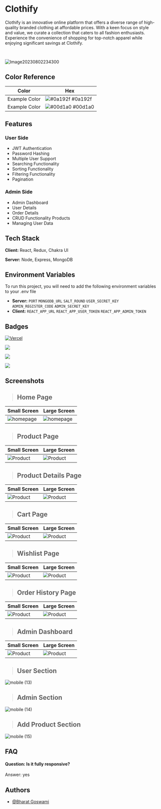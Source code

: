 # Clothify 
Clothify is an innovative online platform that offers a diverse range of high-quality branded clothing at affordable prices. With a keen focus on style and value, we curate a collection that caters to all fashion enthusiasts. Experience the convenience of shopping for top-notch apparel while enjoying significant savings at Clothify.

<br/>

![Image20230802234300](https://github-production-user-asset-6210df.s3.amazonaws.com/112272822/257907667-0373a7f2-be54-4c84-b572-2f2274632bc9.gif?X-Amz-Algorithm=AWS4-HMAC-SHA256&X-Amz-Credential=AKIAVCODYLSA53PQK4ZA%2F20240108%2Fus-east-1%2Fs3%2Faws4_request&X-Amz-Date=20240108T075111Z&X-Amz-Expires=300&X-Amz-Signature=4dab0d7c49a91361e5072f3c56c6ddd57e1da3d74e66438400f3c923805f719a&X-Amz-SignedHeaders=host&actor_id=142571997&key_id=0&repo_id=645642207)

## Color Reference

| Color             | Hex                                                                |
| ----------------- | ------------------------------------------------------------------ |
| Example Color | ![#0a192f](https://via.placeholder.com/10/0a192f?text=+) #0a192f |
| Example Color | ![#00d1a0](https://via.placeholder.com/10/00b48a?text=+) #00d1a0 |


## Features

### User Side
- JWT Authentication
- Password Hashing
- Multiple User Support
- Searching Functionality
- Sorting Functionality
- Filtering Functionality
- Pagination

### Admin Side
- Admin Dashboard
- User Details 
- Order Details
- CRUD Functionality Products 
- Managing User Data

## Tech Stack

**Client:** React, Redux, Chakra UI

**Server:** Node, Express, MongoDB


## Environment Variables

To run this project, you will need to add the following environment variables to your .env file

- **Server:**
`PORT` 
`MONGODB_URL` 
`SALT_ROUND`
`USER_SECRET_KEY` 
`ADMIN_REGISTER_CODE`
`ADMIN_SECRET_KEY`
- **Client:**
`REACT_APP_URL`
`REACT_APP_USER_TOKEN`
`REACT_APP_ADMIN_TOKEN`


## Badges

[![Vercel](https://vercelbadge.vercel.app/api/Bharat-Goswami/Clothify)](https://clothify-project.netlify.app)

[![](https://img.shields.io/github/last-commit/Bharat-Goswami/Clothify?logo=Clothify&style=for-the-badge)]()

[![](https://img.shields.io/github/contributors-anon/Bharat-Goswami/Clothify?style=for-the-badge)]()

[![](https://img.shields.io/github/languages/count/Bharat-Goswami/Clothify?style=for-the-badge)]()


## Screenshots
> ## Home Page
| Small Screen           | Large Screen            |
| ---------------------- | ---------------------- |
| ![homepage](https://github-production-user-asset-6210df.s3.amazonaws.com/112272822/250490001-29a7d3ee-1c22-4826-8258-6718ad00480b.png?X-Amz-Algorithm=AWS4-HMAC-SHA256&X-Amz-Credential=AKIAVCODYLSA53PQK4ZA%2F20240108%2Fus-east-1%2Fs3%2Faws4_request&X-Amz-Date=20240108T075603Z&X-Amz-Expires=300&X-Amz-Signature=8027a07ca8664568ec711cac057f70662c1e5b1a7b28e25e01d95e5078ee5966&X-Amz-SignedHeaders=host&actor_id=142571997&key_id=0&repo_id=645642207) | ![homepage](https://github-production-user-asset-6210df.s3.amazonaws.com/112272822/250487520-6ccb3faa-012a-467d-acc1-297a5a1fa8e4.png?X-Amz-Algorithm=AWS4-HMAC-SHA256&X-Amz-Credential=AKIAVCODYLSA53PQK4ZA%2F20240108%2Fus-east-1%2Fs3%2Faws4_request&X-Amz-Date=20240108T075619Z&X-Amz-Expires=300&X-Amz-Signature=ffc8a92a882cd85eb39c9a9dedac26e3e4ea53fe3e50d33ed3894091cb09c1a2&X-Amz-SignedHeaders=host&actor_id=142571997&key_id=0&repo_id=645642207) |

> ## Product Page
| Small Screen           | Large Screen            |
| ---------------------- | ---------------------- |
| ![Product](https://github-production-user-asset-6210df.s3.amazonaws.com/112272822/250495670-7ecfa4aa-b186-4ce6-9916-fcd81f404ea8.png?X-Amz-Algorithm=AWS4-HMAC-SHA256&X-Amz-Credential=AKIAVCODYLSA53PQK4ZA%2F20240108%2Fus-east-1%2Fs3%2Faws4_request&X-Amz-Date=20240108T075757Z&X-Amz-Expires=300&X-Amz-Signature=a4848135914e53d2404ef01a4538861fc733fc6525cf21e8682f5a50c669f814&X-Amz-SignedHeaders=host&actor_id=142571997&key_id=0&repo_id=645642207) | ![Product](https://github-production-user-asset-6210df.s3.amazonaws.com/112272822/250495442-dd81a9b9-5b23-4611-a357-09a65760755a.png?X-Amz-Algorithm=AWS4-HMAC-SHA256&X-Amz-Credential=AKIAVCODYLSA53PQK4ZA%2F20240108%2Fus-east-1%2Fs3%2Faws4_request&X-Amz-Date=20240108T075824Z&X-Amz-Expires=300&X-Amz-Signature=4916ff695535817a4bc825628c2cc69413f15000e65285dcbeab56dffafaff05&X-Amz-SignedHeaders=host&actor_id=142571997&key_id=0&repo_id=645642207) |

> ## Product Details Page
| Small Screen           | Large Screen            |
| ---------------------- | ---------------------- |
| ![Product](https://github-production-user-asset-6210df.s3.amazonaws.com/112272822/250496430-af90db54-b95a-4e55-8c5f-a3b631fad96b.png?X-Amz-Algorithm=AWS4-HMAC-SHA256&X-Amz-Credential=AKIAVCODYLSA53PQK4ZA%2F20240108%2Fus-east-1%2Fs3%2Faws4_request&X-Amz-Date=20240108T075852Z&X-Amz-Expires=300&X-Amz-Signature=faebf3bcaa6f74665cf14e7fee4232906755ffb8d14211274bc957b9510e9d97&X-Amz-SignedHeaders=host&actor_id=142571997&key_id=0&repo_id=645642207) | ![Product](https://github-production-user-asset-6210df.s3.amazonaws.com/112272822/250496361-f39a882c-1a61-48cb-97f1-c6f45f63f47d.png?X-Amz-Algorithm=AWS4-HMAC-SHA256&X-Amz-Credential=AKIAVCODYLSA53PQK4ZA%2F20240108%2Fus-east-1%2Fs3%2Faws4_request&X-Amz-Date=20240108T075910Z&X-Amz-Expires=300&X-Amz-Signature=bc8e9ae47587fa3c87f4abe8ceee6d4f11c2afe5be5f5650a145367ffe1aad47&X-Amz-SignedHeaders=host&actor_id=142571997&key_id=0&repo_id=645642207) |

> ## Cart Page
| Small Screen           | Large Screen            |
| ---------------------- | ---------------------- |
| ![Product](https://github-production-user-asset-6210df.s3.amazonaws.com/112272822/250497136-5fd5e78a-8f52-4fdc-83d5-0229f949d2e2.png?X-Amz-Algorithm=AWS4-HMAC-SHA256&X-Amz-Credential=AKIAVCODYLSA53PQK4ZA%2F20240108%2Fus-east-1%2Fs3%2Faws4_request&X-Amz-Date=20240108T075927Z&X-Amz-Expires=300&X-Amz-Signature=655eed9467476945efe3e649d8432bd2c1b25b643908fd434ce77f76f162f9df&X-Amz-SignedHeaders=host&actor_id=142571997&key_id=0&repo_id=645642207) | ![Product](https://github-production-user-asset-6210df.s3.amazonaws.com/112272822/250497213-852e250a-d74f-45d2-b9df-96b29379a838.png?X-Amz-Algorithm=AWS4-HMAC-SHA256&X-Amz-Credential=AKIAVCODYLSA53PQK4ZA%2F20240108%2Fus-east-1%2Fs3%2Faws4_request&X-Amz-Date=20240108T080418Z&X-Amz-Expires=300&X-Amz-Signature=e376bc2976cc2ad57b6b59af2f7677f2e094aafd27b2ef91f97d41840385d0a2&X-Amz-SignedHeaders=host&actor_id=142571997&key_id=0&repo_id=645642207) |


> ## Wishlist Page
| Small Screen           | Large Screen            |
| ---------------------- | ---------------------- |
| ![Product](https://github-production-user-asset-6210df.s3.amazonaws.com/112272822/250498249-0e5b4705-f41e-455e-ae8c-132aeee8a470.png?X-Amz-Algorithm=AWS4-HMAC-SHA256&X-Amz-Credential=AKIAVCODYLSA53PQK4ZA%2F20240108%2Fus-east-1%2Fs3%2Faws4_request&X-Amz-Date=20240108T080542Z&X-Amz-Expires=300&X-Amz-Signature=ba829d1f6dbec20a0f0023a965a19c79b5442477b9d13a262d725e494aae9026&X-Amz-SignedHeaders=host&actor_id=142571997&key_id=0&repo_id=645642207) | ![Product](https://github-production-user-asset-6210df.s3.amazonaws.com/112272822/250498330-2e1dca2c-378a-461d-9ed6-4f95fc39bc54.png?X-Amz-Algorithm=AWS4-HMAC-SHA256&X-Amz-Credential=AKIAVCODYLSA53PQK4ZA%2F20240108%2Fus-east-1%2Fs3%2Faws4_request&X-Amz-Date=20240108T080618Z&X-Amz-Expires=300&X-Amz-Signature=b23310f95513e65dbbe1238603fe733271c6f65029a7228d0024e77ecd8b6c9f&X-Amz-SignedHeaders=host&actor_id=142571997&key_id=0&repo_id=645642207) |


> ## Order History Page
| Small Screen           | Large Screen            |
| ---------------------- | ---------------------- |
| ![Product](https://github-production-user-asset-6210df.s3.amazonaws.com/112272822/250499235-2ebafd74-d00e-4a4f-bf1a-7dd331b5a1c7.png?X-Amz-Algorithm=AWS4-HMAC-SHA256&X-Amz-Credential=AKIAVCODYLSA53PQK4ZA%2F20240108%2Fus-east-1%2Fs3%2Faws4_request&X-Amz-Date=20240108T080647Z&X-Amz-Expires=300&X-Amz-Signature=811b8f4cd822242adde2978b48b596f3a51237466fb96e17983cb70bab4d1ebe&X-Amz-SignedHeaders=host&actor_id=142571997&key_id=0&repo_id=645642207) | ![Product](https://github-production-user-asset-6210df.s3.amazonaws.com/112272822/250498992-12e29319-9017-4129-99ae-6994b5e198e2.png?X-Amz-Algorithm=AWS4-HMAC-SHA256&X-Amz-Credential=AKIAVCODYLSA53PQK4ZA%2F20240108%2Fus-east-1%2Fs3%2Faws4_request&X-Amz-Date=20240108T080704Z&X-Amz-Expires=300&X-Amz-Signature=5c4948cbd1d7415f4d8c1ed6f81a74318a02304c35d1dbf360925bb425748be8&X-Amz-SignedHeaders=host&actor_id=142571997&key_id=0&repo_id=645642207) |


> ## Admin Dashboard
| Small Screen           | Large Screen            |
| ---------------------- | ---------------------- |
| ![Product](https://github-production-user-asset-6210df.s3.amazonaws.com/112272822/250501167-2f0eb753-f233-41c7-98ef-1a45e500d350.png?X-Amz-Algorithm=AWS4-HMAC-SHA256&X-Amz-Credential=AKIAVCODYLSA53PQK4ZA%2F20240108%2Fus-east-1%2Fs3%2Faws4_request&X-Amz-Date=20240108T080828Z&X-Amz-Expires=300&X-Amz-Signature=93b4c92249d5242f470fe5231df34e2cd4caa52f663f711d25850295ef4410f7&X-Amz-SignedHeaders=host&actor_id=142571997&key_id=0&repo_id=645642207) | ![Product](https://github-production-user-asset-6210df.s3.amazonaws.com/112272822/250501019-81b5e561-943e-4673-880f-3cafc512140c.png?X-Amz-Algorithm=AWS4-HMAC-SHA256&X-Amz-Credential=AKIAVCODYLSA53PQK4ZA%2F20240108%2Fus-east-1%2Fs3%2Faws4_request&X-Amz-Date=20240108T081049Z&X-Amz-Expires=300&X-Amz-Signature=a7a2e128494cf84515456ba755b0a583d6698f7c49143b9cfac5d6c3e29c2d29&X-Amz-SignedHeaders=host&actor_id=142571997&key_id=0&repo_id=645642207) |




> ## User Section

 ![mobile (13)](https://github-production-user-asset-6210df.s3.amazonaws.com/112272822/250501406-e8843116-df65-4097-80d2-250df4ce80dc.png?X-Amz-Algorithm=AWS4-HMAC-SHA256&X-Amz-Credential=AKIAVCODYLSA53PQK4ZA%2F20240108%2Fus-east-1%2Fs3%2Faws4_request&X-Amz-Date=20240108T081120Z&X-Amz-Expires=300&X-Amz-Signature=c22911393499173fd883066ac70db8ea504e0388c4e0d5fd87e952b5b9248510&X-Amz-SignedHeaders=host&actor_id=142571997&key_id=0&repo_id=645642207) 

> ## Admin Section


![mobile (14)](https://github-production-user-asset-6210df.s3.amazonaws.com/112272822/250501835-e1f2ef69-6e13-474e-a862-67f0da2d1e19.png?X-Amz-Algorithm=AWS4-HMAC-SHA256&X-Amz-Credential=AKIAVCODYLSA53PQK4ZA%2F20240108%2Fus-east-1%2Fs3%2Faws4_request&X-Amz-Date=20240108T081135Z&X-Amz-Expires=300&X-Amz-Signature=96fc274b1323fcd18a7e003db836b423b98ac47702a967cf2ce6ae80b5242aa9&X-Amz-SignedHeaders=host&actor_id=142571997&key_id=0&repo_id=645642207)


> ## Add Product Section

![mobile (15)](https://github-production-user-asset-6210df.s3.amazonaws.com/112272822/250503494-a346b027-23cb-4cd2-b7de-b6c05d6a5e0a.png?X-Amz-Algorithm=AWS4-HMAC-SHA256&X-Amz-Credential=AKIAVCODYLSA53PQK4ZA%2F20240108%2Fus-east-1%2Fs3%2Faws4_request&X-Amz-Date=20240108T081147Z&X-Amz-Expires=300&X-Amz-Signature=37b8c867ddc0b026af68cdd52a8a814610acd1c0f7cd440338c7737179ca8826&X-Amz-SignedHeaders=host&actor_id=142571997&key_id=0&repo_id=645642207)


## FAQ

#### Question: Is it fully responsive?

Answer: yes



## Authors

- [@Bharat Goswami](https://github.com/Bharat-Goswami)

